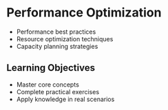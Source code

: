 # Performance Optimization
- Performance best practices
- Resource optimization techniques
- Capacity planning strategies

## Learning Objectives
- Master core concepts
- Complete practical exercises
- Apply knowledge in real scenarios
